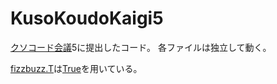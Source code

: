 # KusoKoudoKaigi5
[クソコード会議](https://kusokoudo.love/)5に提出したコード。
各ファイルは独立して動く。

[fizzbuzz.T](./fizzbuzz.T)は[True](https://esolangs.org/wiki/True)を用いている。
